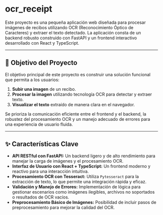 # ocr_receipt

Este proyecto es una pequeña aplicación web diseñada para procesar imágenes de recibos utilizando OCR (Reconocimiento Óptico de Caracteres) y extraer el texto detectado. La aplicación consta de un backend robusto construido con FastAPI y un frontend interactivo desarrollado con React y TypeScript.

---

## 🎯 Objetivo del Proyecto

El objetivo principal de este proyecto es construir una solución funcional que permita a los usuarios:

1.  **Subir una imagen** de un recibo.
2.  **Procesar la imagen** utilizando tecnología OCR para detectar y extraer texto.
3.  **Visualizar el texto** extraído de manera clara en el navegador.

Se prioriza la comunicación eficiente entre el frontend y el backend, la robustez del procesamiento OCR y un manejo adecuado de errores para una experiencia de usuario fluida.

---

## ✨ Características Clave

- **API RESTful con FastAPI:** Un backend ligero y de alto rendimiento para manejar la carga de imágenes y el procesamiento OCR.
- **Interfaz de Usuario con React + TypeScript:** Un frontend moderno y reactivo para una interacción intuitiva.
- **Procesamiento OCR con Tesseract:** Utiliza `Pytesseract` para la extracción de texto, lo que permite una integración rápida y eficaz.
- **Validación y Manejo de Errores:** Implementación de lógica para gestionar escenarios como imágenes ilegibles, archivos no soportados o resultados de OCR vacíos.
- **Preprocesamiento Básico de Imágenes:** Posibilidad de incluir pasos de preprocesamiento para mejorar la calidad del OCR.
